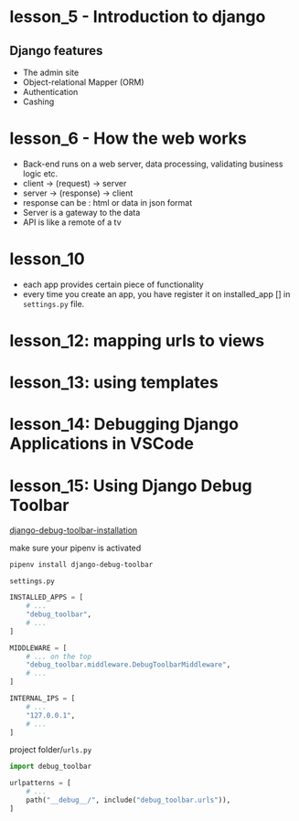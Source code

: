 # lesson_5 - Introduction to django
## Django features
- The admin site
- Object-relational Mapper (ORM)
- Authentication
- Cashing

# lesson_6 - How the web works
- Back-end runs on a web server, data processing, validating business logic etc.
- client -> (request) -> server
- server -> (response) -> client
- response can be : html or data in json format
- Server is a gateway to the data
- API is like a remote of a tv

# lesson_10 
- each app provides certain piece of functionality 
- every time you create an app, you have register it on installed_app [] in `settings.py` file.

# lesson_12: mapping urls to views
# lesson_13: using templates
# lesson_14: Debugging Django Applications in VSCode
# lesson_15: Using Django Debug Toolbar 
[django-debug-toolbar-installation](https://django-debug-toolbar.readthedocs.io/en/latest/installation.html)

make sure your pipenv is activated
```bash
pipenv install django-debug-toolbar
```

`settings.py`
```python
INSTALLED_APPS = [
    # ...
    "debug_toolbar",
    # ...
]

MIDDLEWARE = [
    # ... on the top
    "debug_toolbar.middleware.DebugToolbarMiddleware",
    # ...
]

INTERNAL_IPS = [
    # ...
    "127.0.0.1",
    # ...
]
```

project folder/`urls.py`
```python
import debug_toolbar

urlpatterns = [
    # ...
    path("__debug__/", include("debug_toolbar.urls")),
]
```
